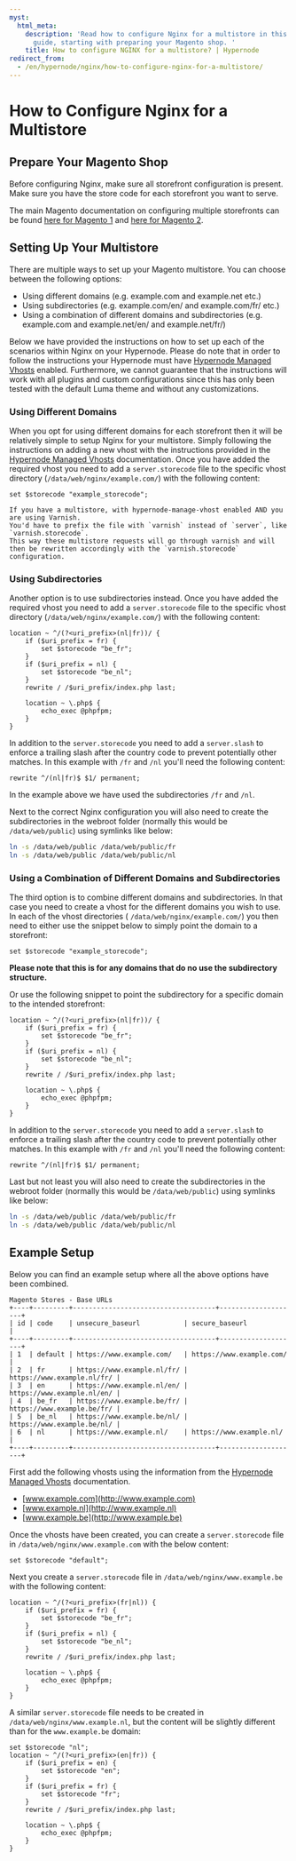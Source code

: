 ```yaml
---
myst:
  html_meta:
    description: 'Read how to configure Nginx for a multistore in this in depth step-by-step
      guide, starting with preparing your Magento shop. '
    title: How to configure NGINX for a multistore? | Hypernode
redirect_from:
  - /en/hypernode/nginx/how-to-configure-nginx-for-a-multistore/
---
```


<!-- source: https://support.hypernode.com/en/hypernode/nginx/how-to-configure-nginx-for-a-multistore/ -->

# How to Configure Nginx for a Multistore

## Prepare Your Magento Shop

Before configuring Nginx, make sure all storefront configuration is present. Make sure you have the store code for each storefront you want to serve.

The main Magento documentation on configuring multiple storefronts can be found [here for Magento 1](http://docs.magento.com/m1/ce/user_guide/store-operations/stores-multiple.html) and [here for Magento 2](http://devdocs.magento.com/guides/v2.0/config-guide/multi-site/ms_websites.html).

## Setting Up Your Multistore

There are multiple ways to set up your Magento multistore. You can choose between the following options:

- Using different domains (e.g. example.com and example.net etc.)
- Using subdirectories (e.g. example.com/en/ and example.com/fr/ etc.)
- Using a combination of different domains and subdirectories (e.g. example.com and example.net/en/ and example.net/fr/)

Below we have provided the instructions on how to set up each of the scenarios within Nginx on your Hypernode. Please do note that in order to follow the instructions your Hypernode must have [Hypernode Managed Vhosts](hypernode-managed-vhosts.md) enabled. Furthermore, we cannot guarantee that the instructions will work with all plugins and custom configurations since this has only been tested with the default Luma theme and without any customizations.

### Using Different Domains

When you opt for using different domains for each storefront then it will be relatively simple to setup Nginx for your multistore. Simply following the instructions on adding a new vhost with the instructions provided in the [Hypernode Managed Vhosts](hypernode-managed-vhosts.md) documentation. Once you have added the required vhost you need to add a `server.storecode` file to the specific vhost directory (`/data/web/nginx/example.com/`) with the following content:

```nginx
set $storecode "example_storecode";
```

```{note}
If you have a multistore, with hypernode-manage-vhost enabled AND you are using Varnish.
You'd have to prefix the file with `varnish` instead of `server`, like `varnish.storecode`.
This way these multistore requests will go through varnish and will then be rewritten accordingly with the `varnish.storecode` configuration.
```

### Using Subdirectories

Another option is to use subdirectories instead. Once you have added the required vhost you need to add a `server.storecode` file to the specific vhost directory (`/data/web/nginx/example.com/`) with the following content:

```nginx
location ~ ^/(?<uri_prefix>(nl|fr))/ {
    if ($uri_prefix = fr) {
        set $storecode "be_fr";
    }
    if ($uri_prefix = nl) {
        set $storecode "be_nl";
    }
    rewrite / /$uri_prefix/index.php last;

    location ~ \.php$ {
        echo_exec @phpfpm;
    }
}
```

In addition to the `server.storecode` you need to add a `server.slash` to enforce a trailing slash after the country code to prevent potentially other matches. In this example with `/fr` and `/nl` you'll need the following content:

```nginx
rewrite ^/(nl|fr)$ $1/ permanent;
```

In the example above we have used the subdirectories `/fr` and `/nl`.

Next to the correct Nginx configuration you will also need to create the subdirectories in the webroot folder (normally this would be `/data/web/public`) using symlinks like below:

```bash
ln -s /data/web/public /data/web/public/fr
ln -s /data/web/public /data/web/public/nl
```

### Using a Combination of Different Domains and Subdirectories

The third option is to combine different domains and subdirectories. In that case you need to create a vhost for the different domains you wish to use. In each of the vhost directories ( `/data/web/nginx/example.com/`) you then need to either use the snippet below to simply point the domain to a storefront:

```nginx
set $storecode "example_storecode";
```

**Please note that this is for any domains that do no use the subdirectory structure.**

Or use the following snippet to point the subdirectory for a specific domain to the intended storefront:

```nginx
location ~ ^/(?<uri_prefix>(nl|fr))/ {
    if ($uri_prefix = fr) {
        set $storecode "be_fr";
    }
    if ($uri_prefix = nl) {
        set $storecode "be_nl";
    }
    rewrite / /$uri_prefix/index.php last;

    location ~ \.php$ {
        echo_exec @phpfpm;
    }
}
```

In addition to the `server.storecode` you need to add a `server.slash` to enforce a trailing slash after the country code to prevent potentially other matches. In this example with `/fr` and `/nl` you'll need the following content:

```nginx
rewrite ^/(nl|fr)$ $1/ permanent;
```

Last but not least you will also need to create the subdirectories in the webroot folder (normally this would be `/data/web/public`) using symlinks like below:

```bash
ln -s /data/web/public /data/web/public/fr
ln -s /data/web/public /data/web/public/nl
```

## Example Setup

Below you can find an example setup where all the above options have been combined.

```text
Magento Stores - Base URLs
+----+---------+------------------------------------+--------------------+
| id | code    | unsecure_baseurl           | secure_baseurl             |
+----+---------+------------------------------------+--------------------+
| 1  | default | https://www.example.com/   | https://www.example.com/   |
| 2  | fr      | https://www.example.nl/fr/ | https://www.example.nl/fr/ |
| 3  | en      | https://www.example.nl/en/ | https://www.example.nl/en/ |
| 4  | be_fr   | https://www.example.be/fr/ | https://www.example.be/fr/ |
| 5  | be_nl   | https://www.example.be/nl/ | https://www.example.be/nl/ |
| 6  | nl      | https://www.example.nl/    | https://www.example.nl/    |
+----+---------+------------------------------------+--------------------+
```

First add the following vhosts using the information from the [Hypernode Managed Vhosts](hypernode-managed-vhosts.md) documentation.

- [www.example.com](http://www.example.com)
- [www.example.nl](http://www.example.nl)
- [www.example.be](http://www.example.be)

Once the vhosts have been created, you can create a `server.storecode` file in `/data/web/nginx/www.example.com` with the below content:

```nginx
set $storecode "default";
```

Next you create a `server.storecode` file in `/data/web/nginx/www.example.be` with the following content:

```nginx
location ~ ^/(?<uri_prefix>(fr|nl)) {
    if ($uri_prefix = fr) {
        set $storecode "be_fr";
    }
    if ($uri_prefix = nl) {
        set $storecode "be_nl";
    }
    rewrite / /$uri_prefix/index.php last;

    location ~ \.php$ {
        echo_exec @phpfpm;
    }
}
```

A similar `server.storecode` file needs to be created in `/data/web/nginx/www.example.nl`, but the content will be slightly different than for the `www.example.be` domain:

```nginx
set $storecode "nl";
location ~ ^/(?<uri_prefix>(en|fr)) {
    if ($uri_prefix = en) {
        set $storecode "en";
    }
    if ($uri_prefix = fr) {
        set $storecode "fr";
    }
    rewrite / /$uri_prefix/index.php last;

    location ~ \.php$ {
        echo_exec @phpfpm;
    }
}
```
